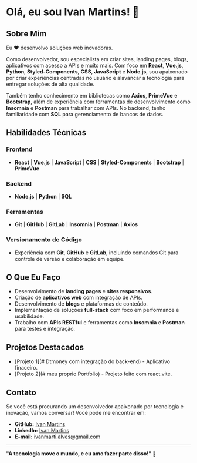 # Olá, eu sou Ivan Martins! 👋

## Sobre Mim

Eu ❤️ desenvolvo soluções web inovadoras.

Como desenvolvedor, sou especialista em criar sites, landing pages, blogs, aplicativos com acesso a APIs e muito mais. Com foco em **React**, **Vue.js**, **Python**, **Styled-Components**, **CSS**, **JavaScript** e **Node.js**, sou apaixonado por criar experiências centradas no usuário e alavancar a tecnologia para entregar soluções de alta qualidade.

Também tenho conhecimento em bibliotecas como **Axios**, **PrimeVue** e **Bootstrap**, além de experiência com ferramentas de desenvolvimento como **Insomnia** e **Postman** para trabalhar com APIs. No backend, tenho familiaridade com **SQL** para gerenciamento de bancos de dados.

## Habilidades Técnicas

### Frontend
- **React** | **Vue.js** | **JavaScript** | **CSS** | **Styled-Components** | **Bootstrap** | **PrimeVue**

### Backend
- **Node.js** | **Python** | **SQL**

### Ferramentas
- **Git** | **GitHub** | **GitLab** | **Insomnia** | **Postman** | **Axios**

### Versionamento de Código
- Experiência com **Git**, **GitHub** e **GitLab**, incluindo comandos Git para controle de versão e colaboração em equipe.

## O Que Eu Faço

- Desenvolvimento de **landing pages** e **sites responsivos**.
- Criação de **aplicativos web** com integração de APIs.
- Desenvolvimento de **blogs** e plataformas de conteúdo.
- Implementação de soluções **full-stack** com foco em performance e usabilidade.
- Trabalho com **APIs RESTful** e ferramentas como **Insomnia** e **Postman** para testes e integração.

## Projetos Destacados


- [Projeto 1](# Dtmoney com integração do back-end) - Aplicativo finaceiro.
- [Projeto 2](# meu proprio Portfolio) - Projeto feito com react.vite.

## Contato

Se você está procurando um desenvolvedor apaixonado por tecnologia e inovação, vamos conversar! Você pode me encontrar em:

- **GitHub:** [Ivan Martins](https://github.com/IvanM4rtin5)
- **LinkedIn:** [Ivan Martins](https://www.linkedin.com/in/ivan-martins-alves/)
- **E-mail:** ivanmarti.alves@gmail.com

---

**"A tecnologia move o mundo, e eu amo fazer parte disso!"** 🚀

